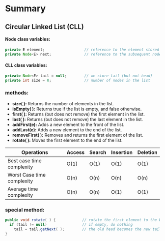 # Summary


## Circular Linked List (CLL)
#### Node class variables:
```java
private E element;                  // reference to the element stored at this node
private Node<E> next;               // reference to the subsequent node in the list
```
#### CLL class variables:
```java
private Node<E> tail = null;        // we store tail (but not head)
private int size = 0;               // number of nodes in the list
```
### methods:
  - **size( ):** Returns the number of elements in the list.
  - **isEmpty( ):** Returns true if the list is empty, and false otherwise.
  - **first( ):** Returns (but does not remove) the first element in the list.
  - **last( ):** Returns (but does not remove) the last element in the list.
  - **addFirst(e):** Adds a new element to the front of the list.
  - **addLast(e):** Adds a new element to the end of the list.
  - **removeFirst( ):** Removes and returns the first element of the list.
  - **rotate( ):** Moves the first element to the end of the list.

| Operations                 | Access | Search | Insertion | Deletion |
|----------------------------|--------|--------|-----------|----------|
| Best case time complexity  | O(1)   | O(1)   | O(1)      | O(1)     |
| Worst Case time complexity | O(n)   | O(n)   | O(n)      | O(n)     |
| Average time complexity    | O(n)   | O(n)   | O(1)      | O(1)     |

### special method:
```java
public void rotate( ) {            // rotate the first element to the back of the list
  if (tail != null)                // if empty, do nothing
    tail = tail.getNext( );        // the old head becomes the new tail
}
```
